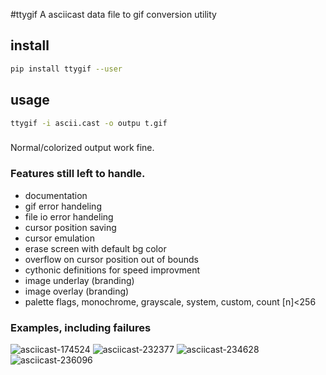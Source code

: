 #ttygif
A asciicast data file to gif conversion utility

## install
```bash
pip install ttygif --user
```

## usage
```bash
ttygif -i ascii.cast -o outpu t.gif
```

### 
Normal/colorized output work fine.

### Features still left to handle.
- documentation
- gif error handeling
- file io error handeling
- cursor position saving
- cursor emulation
- erase screen with default bg color
- overflow on cursor position out of bounds
- cythonic definitions for speed improvment
- image underlay (branding)
- image overlay (branding)
- palette flags, monochrome,  grayscale, system, custom, count [n]<256

### Examples, including failures
![asciicast-174524](https://raw.githubusercontent.com/chris17453/ttygif/master/examples/encode/174524.gif)
![asciicast-232377](https://raw.githubusercontent.com/chris17453/ttygif/master/examples/encode/232377.gif)
![asciicast-234628](https://raw.githubusercontent.com/chris17453/ttygif/master/examples/encode/234628.gif)
![asciicast-236096](https://raw.githubusercontent.com/chris17453/ttygif/master/examples/encode/236096.gif)

